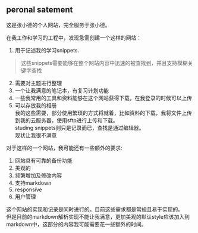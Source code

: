 peronal satement
---

这是张小德的个人网站，完全服务于张小德。

在我工作和学习的工程中，发现急需创建一个这样的网站：  
1. 用于记述我的学习snippets.  
> 这些snippets需要能够在整个网站内容中迅速的被查找到，并且支持模糊关键字查找  
2. 需要对主题进行整理  
3. 一个让我满意的笔记本，有复习计划功能  
4. 一些我常用的工具和资料能够在这个网站获得下载，在我登录的时候可以上传  
5. 可以存放我的相册  
我的这些需要，部分使用繁琐的方式将就着，比如资料的下载，我将文件上传到我的云服务器，使用sftp进行上传和下载。  
studing snippets则只是记录而已，查找是通过编辑器。  
现状让我很不满意  

对于这样的一个网站，我可能还有一些额外的要求:  
1. 网站具有可靠的备份功能  
2. 美观的  
3. 频繁增加及修改内容  
4. 支持markdown  
5. responsive  
6. 用户管理

这个网站的实现和记录是同时进行的。目前这些需求都是常规且易于实现的。  
但是目前的markdown解析实现不能让我满意，更加美观的默认style应该加入到markdown中，这部分的内容我可能需要花一些额外的时间。



